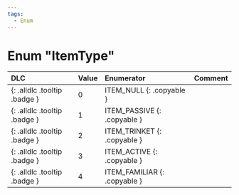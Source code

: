 ```yaml
---
tags:
  - Enum
---
```

# Enum "ItemType"
|DLC|Value|Enumerator|Comment|
|:--|:--|:--|:--|
|[ ](#){: .alldlc .tooltip .badge }|0 |ITEM_NULL {: .copyable } |  |
|[ ](#){: .alldlc .tooltip .badge }|1 |ITEM_PASSIVE {: .copyable } |  |
|[ ](#){: .alldlc .tooltip .badge }|2 |ITEM_TRINKET {: .copyable } |  |
|[ ](#){: .alldlc .tooltip .badge }|3 |ITEM_ACTIVE {: .copyable } |  |
|[ ](#){: .alldlc .tooltip .badge }|4 |ITEM_FAMILIAR {: .copyable } |  |
